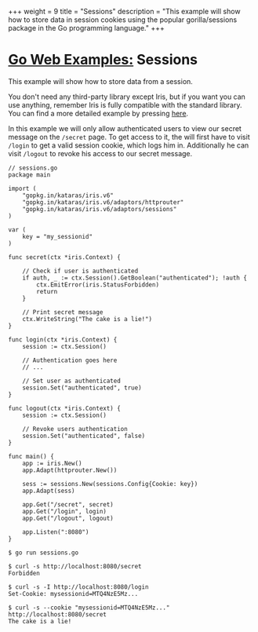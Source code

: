 +++
weight = 9
title = "Sessions"
description = "This example will show how to store data in session cookies using the popular gorilla/sessions package in the Go programming language."
+++

# [Go Web Examples:](/) Sessions

This example will show how to store data from a session.

You don't need any third-party library except Iris, but if you want you can use anything, remember Iris is fully compatible with the standard library. You can find a more detailed example by pressing [here](https://github.com/kataras/iris/blob/v6/adaptors/sessions/_example/main.go).

In this example we will only allow authenticated users to view our secret message on the `/secret` page. To get access to it, the will first have to visit `/login` to get a valid session cookie, which logs him in. Additionally he can visit `/logout` to revoke his access to our secret message.

```
// sessions.go
package main

import (
	"gopkg.in/kataras/iris.v6"
	"gopkg.in/kataras/iris.v6/adaptors/httprouter"
	"gopkg.in/kataras/iris.v6/adaptors/sessions"
)

var (
	key = "my_sessionid"
)

func secret(ctx *iris.Context) {

	// Check if user is authenticated
	if auth, _ := ctx.Session().GetBoolean("authenticated"); !auth {
		ctx.EmitError(iris.StatusForbidden)
		return
	}

	// Print secret message
	ctx.WriteString("The cake is a lie!")
}

func login(ctx *iris.Context) {
	session := ctx.Session()

	// Authentication goes here
	// ...

	// Set user as authenticated
	session.Set("authenticated", true)
}

func logout(ctx *iris.Context) {
	session := ctx.Session()

	// Revoke users authentication
	session.Set("authenticated", false)
}

func main() {
	app := iris.New()
	app.Adapt(httprouter.New())

	sess := sessions.New(sessions.Config{Cookie: key})
	app.Adapt(sess)

	app.Get("/secret", secret)
	app.Get("/login", login)
	app.Get("/logout", logout)

	app.Listen(":8080")
}

```
```
$ go run sessions.go

$ curl -s http://localhost:8080/secret
Forbidden

$ curl -s -I http://localhost:8080/login
Set-Cookie: mysessionid=MTQ4NzE5Mz...

$ curl -s --cookie "mysessionid=MTQ4NzE5Mz..." http://localhost:8080/secret
The cake is a lie!
```

